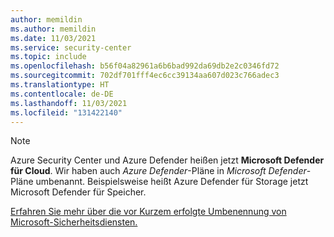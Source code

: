 ```yaml
---
author: memildin
ms.author: memildin
ms.date: 11/03/2021
ms.service: security-center
ms.topic: include
ms.openlocfilehash: b56f04a82961a6b6bad992da69db2e2c0346fd72
ms.sourcegitcommit: 702df701fff4ec6cc39134aa607d023c766adec3
ms.translationtype: HT
ms.contentlocale: de-DE
ms.lasthandoff: 11/03/2021
ms.locfileid: "131422140"
---
```

> [!NOTE]
>
> Azure Security Center und Azure Defender heißen jetzt **Microsoft Defender für Cloud**. Wir haben auch *Azure Defender*-Pläne in *Microsoft Defender*-Pläne umbenannt. Beispielsweise heißt Azure Defender für Storage jetzt Microsoft Defender für Speicher.
>
> [Erfahren Sie mehr über die vor Kurzem erfolgte Umbenennung von Microsoft-Sicherheitsdiensten.](https://aka.ms/secblg11)
